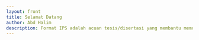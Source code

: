 ```yaml
---
layout: front
title: Selamat Datang
author: Abd Halim
description: Format IPS adalah acuan tesis/disertasi yang membantu memudahkan penulisan tesis/disertasi.
---
```

